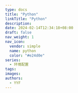 ```yaml
---
type: docs
title: "Python"
linkTitle: "Python"
description:
date: 2024-02-14T12:34:18+08:00
draft: false
nav_weight: 1
nav_icon:
  vendor: simple
  name: python
  color: "#e24d0e"
series:
  - 环境配置
tags:
images:
authors:
  - YYF
---
```


<!--more-->
